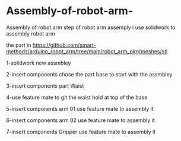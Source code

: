 # Assembly-of-robot-arm-
Assembly of robot arm 
step of robot arm assemply i use solidwork to assembly robot arm 

the part in https://github.com/smart-methods/arduino_robot_arm/tree/main/robot_arm_pkg/meshes/stl 

1-solidwork new assmbley 

2-insert components chose the part base to start with the assmbley 

3-insert components part Waist 

4-use feature mate to git the waist hold at top of the base 

5-insert components arm 01 use feature mate to assembly it

6-insert components arm 02 use feature mate to assembly it

7-insert components Gripper use feature mate to assembly it
